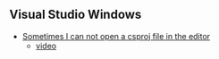 ## Visual Studio Windows

* [Sometimes I can not open a csproj file in the editor](https://developercommunity.visualstudio.com/content/problem/484217/sometimes-i-can-not-open-a-csproj-file-in-the-edit.html)
  * [video](https://github.com/EifelMono/ReportedBugs/blob/master/VisualStudioWindows/csproj%20does%20not%20open.mp4)
